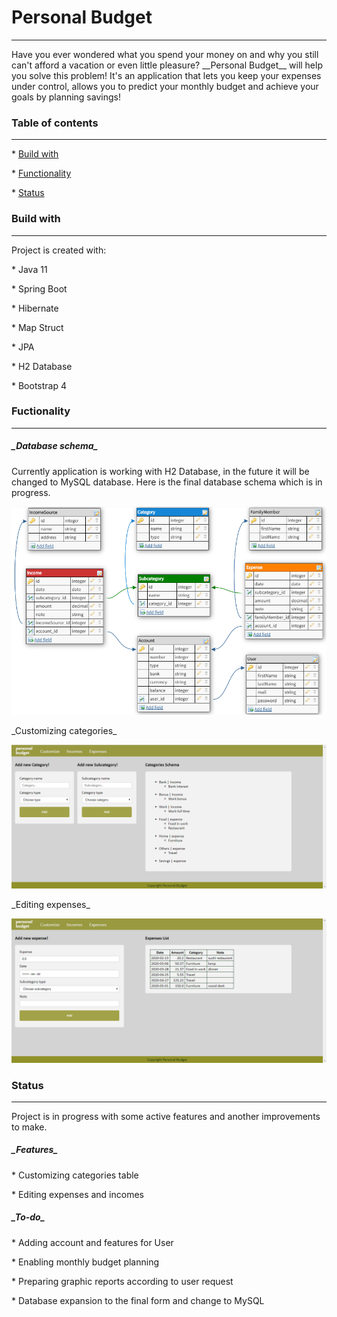 # Personal Budget

---

Have you ever wondered what you spend your money on and why you still can&#39;t afford a vacation or even little pleasure? \_\_Personal Budget\_\_ will help you solve this problem! It&#39;s an application that lets you keep your expenses under control, allows you to predict your monthly budget and achieve your goals by planning savings!

### Table of contents

---

\* [Build with](#build-with)

\* [Functionality](#functionality)

\* [Status](#status)

### Build with

---

Project is created with:

\* Java 11

\* Spring Boot

\* Hibernate

\* Map Struct

\* JPA

\* H2 Database

\* Bootstrap 4

### Fuctionality

---

##### \_Database schema\_

Currently application is working with H2 Database, in the future it will be changed to MySQL database. Here is the final database schema which is in progress.

![Database schema](https://raw.githubusercontent.com/DariaSciuba/BudgetWebApp/master/toReadMe/databaseSchema.PNG)

\_Customizing categories\_

![Customizing categories](https://raw.githubusercontent.com/DariaSciuba/BudgetWebApp/master/toReadMe/customizing.PNG)

\_Editing expenses\_

![Editing expenses](https://raw.githubusercontent.com/DariaSciuba/BudgetWebApp/master/toReadMe/expensesList.PNG)

### Status

---

Project is in progress with some active features and another improvements to make.

##### \_Features\_

\* Customizing categories table

\* Editing expenses and incomes

##### \_To-do\_

\* Adding account and features for User

\* Enabling monthly budget planning

\* Preparing graphic reports according to user request

\* Database expansion to the final form and change to MySQL